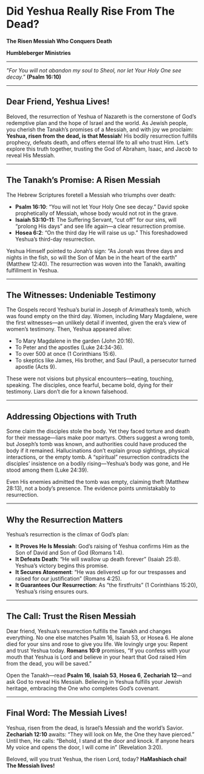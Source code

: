 # Did Yeshua Really Rise From The Dead?

**The Risen Messiah Who Conquers Death**

**Humbleberger Ministries**

---

_"For You will not abandon my soul to Sheol, nor let Your Holy One see decay."_
**(Psalm 16:10)**

---

## Dear Friend, Yeshua Lives!

Beloved, the resurrection of Yeshua of Nazareth is the cornerstone of God’s redemptive plan and the hope of Israel and the world. As Jewish people, you cherish the Tanakh’s promises of a Messiah, and with joy we proclaim: **Yeshua, risen from the dead, is that Messiah**! His bodily resurrection fulfills prophecy, defeats death, and offers eternal life to all who trust Him. Let’s explore this truth together, trusting the God of Abraham, Isaac, and Jacob to reveal His Messiah.

---

## The Tanakh’s Promise: A Risen Messiah

The Hebrew Scriptures foretell a Messiah who triumphs over death:

- **Psalm 16:10**: “You will not let Your Holy One see decay.” David spoke prophetically of Messiah, whose body would not rot in the grave.
- **Isaiah 53:10-11**: The Suffering Servant, “cut off” for our sins, will “prolong His days” and see life again—a clear resurrection promise.
- **Hosea 6:2**: “On the third day He will raise us up.” This foreshadowed Yeshua’s third-day resurrection.

Yeshua Himself pointed to Jonah’s sign: “As Jonah was three days and nights in the fish, so will the Son of Man be in the heart of the earth” (Matthew 12:40). The resurrection was woven into the Tanakh, awaiting fulfillment in Yeshua.

---

## The Witnesses: Undeniable Testimony

The Gospels record Yeshua’s burial in Joseph of Arimathea’s tomb, which was found empty on the third day. Women, including Mary Magdalene, were the first witnesses—an unlikely detail if invented, given the era’s view of women’s testimony. Then, Yeshua appeared alive:

- To Mary Magdalene in the garden (John 20:16).
- To Peter and the apostles (Luke 24:34-36).
- To over 500 at once (1 Corinthians 15:6).
- To skeptics like James, His brother, and Saul (Paul), a persecutor turned apostle (Acts 9).

These were not visions but physical encounters—eating, touching, speaking. The disciples, once fearful, became bold, dying for their testimony. Liars don’t die for a known falsehood.

---

## Addressing Objections with Truth

Some claim the disciples stole the body. Yet they faced torture and death for their message—liars make poor martyrs. Others suggest a wrong tomb, but Joseph’s tomb was known, and authorities could have produced the body if it remained. Hallucinations don’t explain group sightings, physical interactions, or the empty tomb. A “spiritual” resurrection contradicts the disciples’ insistence on a bodily rising—Yeshua’s body was gone, and He stood among them (Luke 24:39).

Even His enemies admitted the tomb was empty, claiming theft (Matthew 28:13), not a body’s presence. The evidence points unmistakably to resurrection.

---

## Why the Resurrection Matters

Yeshua’s resurrection is the climax of God’s plan:

- **It Proves He Is Messiah**: God’s raising of Yeshua confirms Him as the Son of David and Son of God (Romans 1:4).
- **It Defeats Death**: “He will swallow up death forever” (Isaiah 25:8). Yeshua’s victory begins this promise.
- **It Secures Atonement**: “He was delivered up for our trespasses and raised for our justification” (Romans 4:25).
- **It Guarantees Our Resurrection**: As “the firstfruits” (1 Corinthians 15:20), Yeshua’s rising ensures ours.

---

## The Call: Trust the Risen Messiah

Dear friend, Yeshua’s resurrection fulfills the Tanakh and changes everything. No one else matches Psalm 16, Isaiah 53, or Hosea 6. He alone died for your sins and rose to give you life. We lovingly urge you: Repent and trust Yeshua today. **Romans 10:9** promises, “If you confess with your mouth that Yeshua is Lord and believe in your heart that God raised Him from the dead, you will be saved.”

Open the Tanakh—read **Psalm 16**, **Isaiah 53**, **Hosea 6**, **Zechariah 12**—and ask God to reveal His Messiah. Believing in Yeshua fulfills your Jewish heritage, embracing the One who completes God’s covenant.

---

## Final Word: The Messiah Lives!

Yeshua, risen from the dead, is Israel’s Messiah and the world’s Savior. **Zechariah 12:10** awaits: “They will look on Me, the One they have pierced.” Until then, He calls: “Behold, I stand at the door and knock. If anyone hears My voice and opens the door, I will come in” (Revelation 3:20).

Beloved, will you trust Yeshua, the risen Lord, today? **HaMashiach chai! The Messiah lives!**
